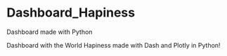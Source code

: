 # Dashboard_Hapiness
Dashboard made with Python

Dashboard with the World Hapiness made with Dash and Plotly in Python!
